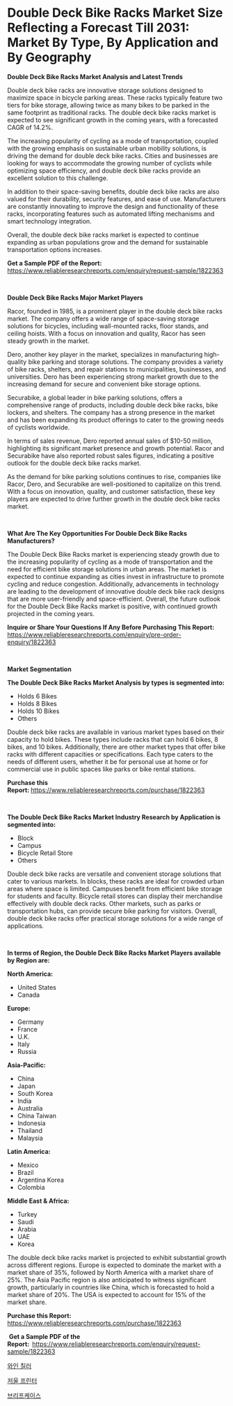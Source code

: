 <p><h1>Double Deck Bike Racks Market Size Reflecting a Forecast Till 2031: Market By Type, By Application and By Geography</h1></p><p><strong>Double Deck Bike Racks Market Analysis and Latest Trends</strong></p>
<p><p>Double deck bike racks are innovative storage solutions designed to maximize space in bicycle parking areas. These racks typically feature two tiers for bike storage, allowing twice as many bikes to be parked in the same footprint as traditional racks. The double deck bike racks market is expected to see significant growth in the coming years, with a forecasted CAGR of 14.2%.</p><p>The increasing popularity of cycling as a mode of transportation, coupled with the growing emphasis on sustainable urban mobility solutions, is driving the demand for double deck bike racks. Cities and businesses are looking for ways to accommodate the growing number of cyclists while optimizing space efficiency, and double deck bike racks provide an excellent solution to this challenge.</p><p>In addition to their space-saving benefits, double deck bike racks are also valued for their durability, security features, and ease of use. Manufacturers are constantly innovating to improve the design and functionality of these racks, incorporating features such as automated lifting mechanisms and smart technology integration.</p><p>Overall, the double deck bike racks market is expected to continue expanding as urban populations grow and the demand for sustainable transportation options increases.</p></p>
<p><strong>Get a Sample PDF of the Report:&nbsp;</strong> <a href="https://www.reliableresearchreports.com/enquiry/request-sample/1822363">https://www.reliableresearchreports.com/enquiry/request-sample/1822363</a></p>
<p>&nbsp;</p>
<p><strong>Double Deck Bike Racks Major Market Players</strong></p>
<p><p>Racor, founded in 1985, is a prominent player in the double deck bike racks market. The company offers a wide range of space-saving storage solutions for bicycles, including wall-mounted racks, floor stands, and ceiling hoists. With a focus on innovation and quality, Racor has seen steady growth in the market.</p><p>Dero, another key player in the market, specializes in manufacturing high-quality bike parking and storage solutions. The company provides a variety of bike racks, shelters, and repair stations to municipalities, businesses, and universities. Dero has been experiencing strong market growth due to the increasing demand for secure and convenient bike storage options.</p><p>Securabike, a global leader in bike parking solutions, offers a comprehensive range of products, including double deck bike racks, bike lockers, and shelters. The company has a strong presence in the market and has been expanding its product offerings to cater to the growing needs of cyclists worldwide.</p><p>In terms of sales revenue, Dero reported annual sales of $10-50 million, highlighting its significant market presence and growth potential. Racor and Securabike have also reported robust sales figures, indicating a positive outlook for the double deck bike racks market.</p><p>As the demand for bike parking solutions continues to rise, companies like Racor, Dero, and Securabike are well-positioned to capitalize on this trend. With a focus on innovation, quality, and customer satisfaction, these key players are expected to drive further growth in the double deck bike racks market.</p></p>
<p>&nbsp;</p>
<p><strong>What Are The Key Opportunities For Double Deck Bike Racks Manufacturers?</strong></p>
<p><p>The Double Deck Bike Racks market is experiencing steady growth due to the increasing popularity of cycling as a mode of transportation and the need for efficient bike storage solutions in urban areas. The market is expected to continue expanding as cities invest in infrastructure to promote cycling and reduce congestion. Additionally, advancements in technology are leading to the development of innovative double deck bike rack designs that are more user-friendly and space-efficient. Overall, the future outlook for the Double Deck Bike Racks market is positive, with continued growth projected in the coming years.</p></p>
<p><strong>Inquire or Share Your Questions If Any Before Purchasing This Report:</strong> <a href="https://www.reliableresearchreports.com/enquiry/pre-order-enquiry/1822363">https://www.reliableresearchreports.com/enquiry/pre-order-enquiry/1822363</a></p>
<p>&nbsp;</p>
<p><strong>Market Segmentation</strong></p>
<p><strong>The Double Deck Bike Racks Market Analysis by types is segmented into:</strong></p>
<p><ul><li>Holds 6 Bikes</li><li>Holds 8 Bikes</li><li>Holds 10 Bikes</li><li>Others</li></ul></p>
<p><p>Double deck bike racks are available in various market types based on their capacity to hold bikes. These types include racks that can hold 6 bikes, 8 bikes, and 10 bikes. Additionally, there are other market types that offer bike racks with different capacities or specifications. Each type caters to the needs of different users, whether it be for personal use at home or for commercial use in public spaces like parks or bike rental stations.</p></p>
<p><strong>Purchase this Report:&nbsp;</strong><a href="https://www.reliableresearchreports.com/purchase/1822363">https://www.reliableresearchreports.com/purchase/1822363</a></p>
<p>&nbsp;</p>
<p><strong>The Double Deck Bike Racks Market Industry Research by Application is segmented into:</strong></p>
<p><ul><li>Block</li><li>Campus</li><li>Bicycle Retail Store</li><li>Others</li></ul></p>
<p><p>Double deck bike racks are versatile and convenient storage solutions that cater to various markets. In blocks, these racks are ideal for crowded urban areas where space is limited. Campuses benefit from efficient bike storage for students and faculty. Bicycle retail stores can display their merchandise effectively with double deck racks. Other markets, such as parks or transportation hubs, can provide secure bike parking for visitors. Overall, double deck bike racks offer practical storage solutions for a wide range of applications.</p></p>
<p>&nbsp;</p>
<p><strong>In terms of Region, the Double Deck Bike Racks Market Players available by Region are:</strong></p>
<p>
    <p> <strong> North America: </strong>
        <ul>
            <li>United States</li>
            <li>Canada</li>
        </ul>
        </p> 
    <p> <strong> Europe: </strong>
        <ul>
            <li>Germany</li>
            <li>France</li>
            <li>U.K.</li>
            <li>Italy</li>
            <li>Russia</li>
        </ul>
        </p> 
    <p> <strong> Asia-Pacific: </strong>
        <ul>
            <li>China</li>
            <li>Japan</li>
            <li>South Korea</li>
            <li>India</li>
            <li>Australia</li>
            <li>China Taiwan</li>
            <li>Indonesia</li>
            <li>Thailand</li>
            <li>Malaysia</li>
        </ul>
        </p> 
    <p> <strong> Latin America: </strong>
        <ul>
            <li>Mexico</li>
            <li>Brazil</li>
            <li>Argentina Korea</li>
            <li>Colombia</li>
        </ul>
        </p> 
    <p> <strong> Middle East & Africa: </strong>
        <ul>
            <li>Turkey</li>
            <li>Saudi</li>
            <li>Arabia</li>
            <li>UAE</li>
            <li>Korea</li>
        </ul>
    </p>
    </p>
<p><p>The double deck bike racks market is projected to exhibit substantial growth across different regions. Europe is expected to dominate the market with a market share of 35%, followed by North America with a market share of 25%. The Asia Pacific region is also anticipated to witness significant growth, particularly in countries like China, which is forecasted to hold a market share of 20%. The USA is expected to account for 15% of the market share.</p></p>
<p><strong>Purchase this Report: </strong><a href="https://www.reliableresearchreports.com/purchase/1822363">https://www.reliableresearchreports.com/purchase/1822363</a></p>
<p>&nbsp;<strong>Get a Sample PDF of the Report:&nbsp;&nbsp;</strong><a href="https://www.reliableresearchreports.com/enquiry/request-sample/1822363">https://www.reliableresearchreports.com/enquiry/request-sample/1822363</a></p>
<p><strong></strong></p>
<p><p><a href="https://github.com/jntpkh496620/Market-Research-Report-List-1/blob/main/13064766359.md">와인 칠러</a></p><p><a href="https://github.com/JonHarrtis67676y/Market-Research-Report-List-1/blob/main/35908516358.md">저울 프린터</a></p><p><a href="https://github.com/Tristiarton768456/Market-Research-Report-List-1/blob/main/88399746357.md">브리프케이스</a></p></p>